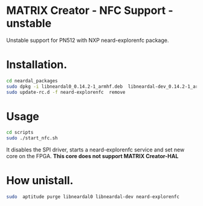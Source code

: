 # MATRIX Creator - NFC Support - unstable
Unstable support for PN512 with NXP neard-explorenfc package.

Installation.
====

```sh
cd neardal_packages
sudo dpkg -i libneardal0_0.14.2-1_armhf.deb  libneardal-dev_0.14.2-1_armhf.deb  neard-explorenfc_0.9-1_armhf.deb
sudo update-rc.d -f neard-explorenfc  remove
```
Usage
====
```sh
cd scripts
sudo ./start_nfc.sh
```
It disables the SPI driver, starts a neard-explorenfc service and set new core on the FPGA. **This core does not support MATRIX Creator-HAL**

How unistall.
====
```sh
sudo  aptitude purge libneardal0 libneardal-dev neard-explorenfc
```
